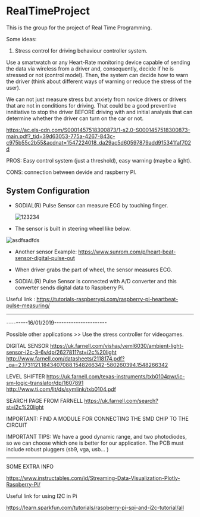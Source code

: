 # RealTimeProject
This is the group for the project of Real Time Programming.

Some ideas:

1. Stress control for driving behaviour controller system.

Use a smartwatch or any Heart-Rate monitoring device capable of sending the data via wireless from a driver and, consequently, decide if he is stressed or not (control model). Then, the system can decide how to warn the driver (think about different ways of warning or reduce the stress of the user). 

We can not just measure stress but anxiety from novice drivers or drivers that are not in conditions for driving. That could be a good preventive innitiative to stop the driver BEFORE driving with and initial analysis that can determine whether the driver can turn on the car or not.  

https://ac.els-cdn.com/S0001457518300873/1-s2.0-S0001457518300873-main.pdf?_tid=39d63053-775a-4267-843c-c975b55c2b55&acdnat=1547224018_da29ac5d60597879add915341faf702d

PROS: Easy control system (just a threshold), easy warning (maybe a light).

CONS: connection between devide and raspberry PI.

## System Configuration
  
- SODIAL(R) Pulse Sensor can measure ECG by touching finger. 
 
  ![123234](https://user-images.githubusercontent.com/46483800/51086736-2c4c7780-1742-11e9-94d0-ce5760728c73.JPG)
  
-  The sensor is built in steering wheel like below.

![asdfsadfds](https://user-images.githubusercontent.com/46483800/51086779-b1379100-1742-11e9-9c3c-06a60248d4dc.JPG)

- Another sensor Example:
https://www.sunrom.com/p/heart-beat-sensor-digital-pulse-out

- When driver grabs the part of wheel, the sensor measures ECG. 

- SODIAL(R) Pulse Sensor is connected with A/D converter and this converter sends digital data to Raspberry Pi. 

Useful link : https://tutorials-raspberrypi.com/raspberry-pi-heartbeat-pulse-measuring/

------------------------------------------------

---------16/01/2019----------------------

Possible other applications >> Use the stress controller for videogames.

DIGITAL SENSOR 
https://uk.farnell.com/vishay/veml6030/ambient-light-sensor-i2c-3-6v/dp/2627811?st=i2c%20light
http://www.farnell.com/datasheets/2118174.pdf?_ga=2.1731121.1843407088.1548266342-580260394.1548266342

LEVEL SHIFTER 
https://uk.farnell.com/texas-instruments/txb0104pwr/ic-sm-logic-translator/dp/1607891
http://www.ti.com/lit/ds/symlink/txb0104.pdf

SEARCH PAGE FROM FARNELL 
https://uk.farnell.com/search?st=i2c%20light

IMPORTANT: FIND A MODULE FOR CONNECTING THE SMD CHIP TO THE CIRCUIT

IMPORTANT TIPS:
  We have a good dynamic range, and two photodiodes, so we can choose which one is better for our application. 
  The PCB must include robust pluggers (sb9, vga, usb... )

-----------------------------------
SOME EXTRA INFO

https://www.instructables.com/id/Streaming-Data-Visualization-Plotly-Raspberry-Pi/

Useful link for using I2C in Pi

https://learn.sparkfun.com/tutorials/raspberry-pi-spi-and-i2c-tutorial/all


